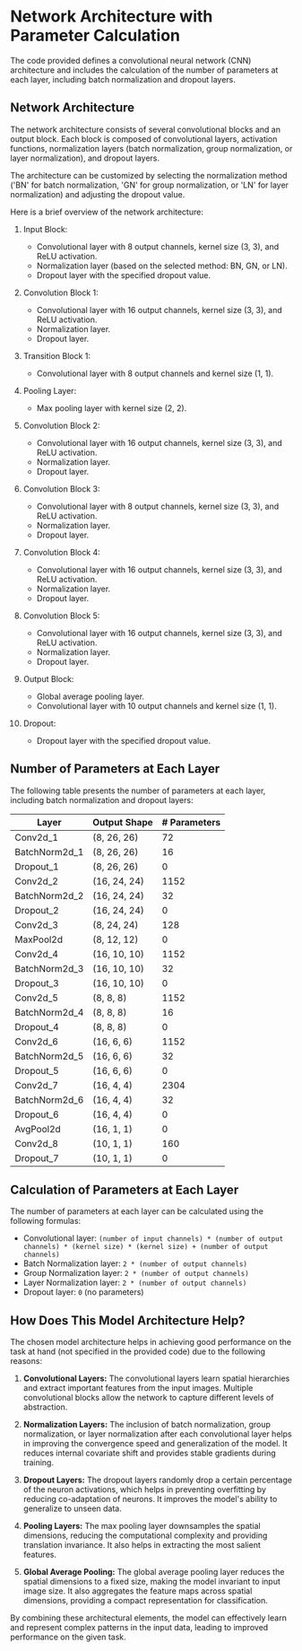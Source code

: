 # Network Architecture with Parameter Calculation

The code provided defines a convolutional neural network (CNN) architecture and includes the calculation of the number of parameters at each layer, including batch normalization and dropout layers.

## Network Architecture

The network architecture consists of several convolutional blocks and an output block. Each block is composed of convolutional layers, activation functions, normalization layers (batch normalization, group normalization, or layer normalization), and dropout layers.

The architecture can be customized by selecting the normalization method ('BN' for batch normalization, 'GN' for group normalization, or 'LN' for layer normalization) and adjusting the dropout value.

Here is a brief overview of the network architecture:

1. Input Block:
   - Convolutional layer with 8 output channels, kernel size (3, 3), and ReLU activation.
   - Normalization layer (based on the selected method: BN, GN, or LN).
   - Dropout layer with the specified dropout value.

2. Convolution Block 1:
   - Convolutional layer with 16 output channels, kernel size (3, 3), and ReLU activation.
   - Normalization layer.
   - Dropout layer.

3. Transition Block 1:
   - Convolutional layer with 8 output channels and kernel size (1, 1).

4. Pooling Layer:
   - Max pooling layer with kernel size (2, 2).

5. Convolution Block 2:
   - Convolutional layer with 16 output channels, kernel size (3, 3), and ReLU activation.
   - Normalization layer.
   - Dropout layer.

6. Convolution Block 3:
   - Convolutional layer with 8 output channels, kernel size (3, 3), and ReLU activation.
   - Normalization layer.
   - Dropout layer.

7. Convolution Block 4:
   - Convolutional layer with 16 output channels, kernel size (3, 3), and ReLU activation.
   - Normalization layer.
   - Dropout layer.

8. Convolution Block 5:
   - Convolutional layer with 16 output channels, kernel size (3, 3), and ReLU activation.
   - Normalization layer.
   - Dropout layer.

9. Output Block:
   - Global average pooling layer.
   - Convolutional layer with 10 output channels and kernel size (1, 1).

10. Dropout:
    - Dropout layer with the specified dropout value.

## Number of Parameters at Each Layer

The following table presents the number of parameters at each layer, including batch normalization and dropout layers:

| Layer        | Output Shape | # Parameters |
|--------------|--------------|--------------|
| Conv2d_1     | (8, 26, 26)  | 72           |
| BatchNorm2d_1| (8, 26, 26)  | 16           |
| Dropout_1    | (8, 26, 26)  | 0            |
| Conv2d_2     | (16, 24, 24) | 1152         |
| BatchNorm2d_2| (16, 24, 24) | 32           |
| Dropout_2    | (16, 24, 24) | 0            |
| Conv2d_3     | (8, 24, 24)  | 128          |
| MaxPool2d    | (8, 12, 12)  | 0            |
| Conv2d_4     | (16, 10, 10) | 1152         |
| BatchNorm2d_3| (16, 10, 10) | 32           |
| Dropout_3    | (16, 10, 10) | 0            |
| Conv2d_5     | (8, 8, 8)    | 1152         |
| BatchNorm2d_4| (8, 8, 8)    | 16           |
| Dropout_4    | (8, 8, 8)    | 0            |
| Conv2d_6     | (16, 6, 6)   | 1152         |
| BatchNorm2d_5| (16, 6, 6)   | 32           |
| Dropout_5    | (16, 6, 6)   | 0            |
| Conv2d_7     | (16, 4, 4)   | 2304         |
| BatchNorm2d_6| (16, 4, 4)   | 32           |
| Dropout_6    | (16, 4, 4)   | 0            |
| AvgPool2d    | (16, 1, 1)   | 0            |
| Conv2d_8     | (10, 1, 1)   | 160          |
| Dropout_7    | (10, 1, 1)   | 0            |

## Calculation of Parameters at Each Layer

The number of parameters at each layer can be calculated using the following formulas:

- Convolutional layer: `(number of input channels) * (number of output channels) * (kernel size) * (kernel size) + (number of output channels)`
- Batch Normalization layer: `2 * (number of output channels)`
- Group Normalization layer: `2 * (number of output channels)`
- Layer Normalization layer: `2 * (number of output channels)`
- Dropout layer: `0` (no parameters)


## How Does This Model Architecture Help?

The chosen model architecture helps in achieving good performance on the task at hand (not specified in the provided code) due to the following reasons:

1. **Convolutional Layers:** The convolutional layers learn spatial hierarchies and extract important features from the input images. Multiple convolutional blocks allow the network to capture different levels of abstraction.

2. **Normalization Layers:** The inclusion of batch normalization, group normalization, or layer normalization after each convolutional layer helps in improving the convergence speed and generalization of the model. It reduces internal covariate shift and provides stable gradients during training.

3. **Dropout Layers:** The dropout layers randomly drop a certain percentage of the neuron activations, which helps in preventing overfitting by reducing co-adaptation of neurons. It improves the model's ability to generalize to unseen data.

4. **Pooling Layers:** The max pooling layer downsamples the spatial dimensions, reducing the computational complexity and providing translation invariance. It also helps in extracting the most salient features.

5. **Global Average Pooling:** The global average pooling layer reduces the spatial dimensions to a fixed size, making the model invariant to input image size. It also aggregates the feature maps across spatial dimensions, providing a compact representation for classification.

By combining these architectural elements, the model can effectively learn and represent complex patterns in the input data, leading to improved performance on the given task.
